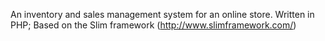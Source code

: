 An inventory and sales management system for an online store.
Written in PHP; Based on the Slim framework (http://www.slimframework.com/)